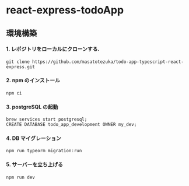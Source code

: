# react-express-todoApp

## 環境構築

#### 1. レポジトリをローカルにクローンする.

```
git clone https://github.com/masatotezuka/todo-app-typescript-react-express.git
```

#### 2. npm のインストール

```
npm ci
```

#### 3. postgreSQL の起動

```
brew services start postgresql;
CREATE DATABASE todo_app_development OWNER my_dev;
```

#### 4. DB マイグレーション

```
npm run typeorm migration:run
```

#### 5. サーバーを立ち上げる

```
npm run dev
```
